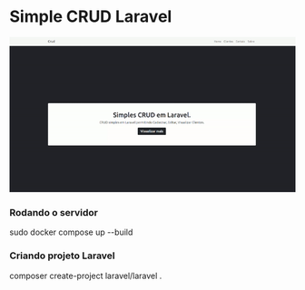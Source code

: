 # Simple CRUD Laravel

<p align="center">
    <img alt="CRUD Laravel" title="CRUD Laravel" src="./.github/crud.gif" width="900px" />
</p>

### Rodando o servidor
sudo docker compose up --build

### Criando projeto Laravel
composer create-project laravel/laravel .

